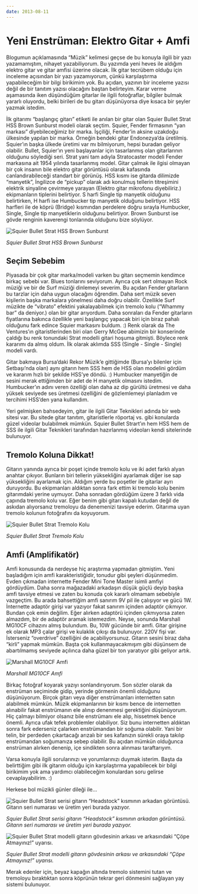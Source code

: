 ```yaml
---
date: 2013-08-11
---
```

# Yeni Enstrüman: Elektro Gitar + Amfi

 Blogumun açıklamasında “Müzik” kelimesi geçse de bu konuyla ilgili bir yazı yazamamıştım, nihayet yazabiliyorum. Bu yazımda yeni heves ile aldığım elektro gitar ve gitar amfisi üzerine olacak. İlk gitar tecrübem olduğu için inceleme açısından bir yazı yazamıyorum, çünkü karşılaştırma yapabileceğim bir bilgi birikimim yok. Bu açıdan, yazının bir inceleme yazısı değil de bir tanıtım yazısı olacağını baştan belirteyim. Karar verme aşamasında iken düşündüğüm gitarlar ile ilgili fotoğraflar, bilgiler bulmak yararlı oluyordu, belki birileri de bu gitarı düşünüyorsa diye kısaca bir şeyler yazmak istedim.

İlk gitarımı “başlangıç gitarı” etiketi ile anılan bir gitar olan Squier Bullet Strat HSS Brown Sunburst modeli olarak seçtim. Squier, Fender firmasının “yan markası” diyebileceğimiz bir marka. İşçiliği, Fender’in aksine uzakdoğu ülkesinde yapılan bir marka. Örneğin bendeki gitar Endonezya’da üretilmiş. Squier’ın başka ülkede üretimi var mı bilmiyorum, hepsi buradan geliyor olabilir. Bullet, Squier’ın yeni başlayanlar için tasarlanmış olan gitarlarının olduğunu söylediği seri. Strat yani tam adıyla Stratocaster modeli Fender markasına ait 1954 yılında tasarlanmış model. Gitar çalmak ile ilgisi olmayan bir çok insanın bile elektro gitar görüntüsü olarak kafasında canlandırabileceği standart bir görünüş. HSS kısmı ise gitarda dilimizde “manyetik”, İngilizce de “pickup” olarak adı konulmuş tellerin titreşimini elektrik sinyaline çevirmeye yarayan (Elektro gitar mikrofonu diyebiliriz.) ekipmanların tiplerini belirtiyor. S harfi Single tip manyetik olduğunu belirtirken, H harfi ise Humbucker tip manyetik olduğunu belirtiyor. HSS harfleri ile de köprü (Bridge) kısmından perdelere doğru sırayla Humbucker, Single, Single tip manyetiklerin olduğunu belirtiyor. Brown Sunburst ise gövde renginin kaverengi tonlarında olduğunu bize söylüyor.

![Squier Bullet Strat HSS Brown Sunburst](img/2013-08-11-a.jpg)

*Squier Bullet Strat HSS Brown Sunburst*

## Seçim Sebebim

Piyasada bir çok gitar marka/modeli varken bu gitarı seçmemin kendimce birkaç sebebi var. Blues tonlarını seviyorum. Ayrıca çok sert olmayan Rock müziği ve bir de Surf müziği dinlemeyi severim. Bu açıdan Fender gitarların bu tarzlar için daha uygun olacağını öğrendim. Daha sert müzik seven kişilerin başka markalara yönelmesi daha doğru olabilir. Özellikle Surf müzikte de “vibrato” efektini yakalayabilmek için tremolo kolu (“Whammy bar” da deniyor.) olan bir gitar arıyordum. Daha sonraları da Fender gitarların fiyatlarına bakınca özellikle yeni başlangıç yapacak biri için biraz pahalı olduğunu fark edince Squier markasını buldum. :) Renk olarak da The Ventures’ın gitaristlerinden biri olan Gerry McGee abimizin bir konserinde çaldığı bu renk tonundaki Strat modelli gitari hoşuma gitmişti. Böylece renk kararımı da almış oldum. İlk olarak aklımda SSS (Single - Single - Single) modeli vardı.

Gitar bakmaya Bursa’daki Rekor Müzik’e gittiğimde (Bursa’yı bilenler için Setbaşı’nda olan) aynı gitarın hem SSS hem de HSS olan modelini gördüm ve kararım hızlı bir şekilde HSS’ye döndü. :) Humbucker manyetiğin de sesini merak ettiğimden bir adet de H manyetik olmasını istedim. Humbucker’ın adını veren özelliği olan daha az dip gürültü üretmesi ve daha yüksek seviyede ses üretmesi özelliğini de gözlemlemeyi planladım ve tercihimi HSS’den yana kullandım.

Yeri gelmişken bahsedeyim, gitar ile ilgili Gitar Teknikleri adında bir web sitesi var. Bu sitede gitar tanıtım, gitaristlerle röportaj vs. gibi konularda güzel videolar bulabilmek mümkün. Squier Bullet Strart’ın hem HSS hem de SSS ile ilgili Gitar Teknikleri tarafından hazırlanmış videoları kendi sitelerinde bulunuyor.

## Tremolo Koluna Dikkat!

Gitarın yanında ayrıca bir poşet içinde tremolo kolu ve iki adet farklı alyan anahtar çıkıyor. Bunların biri tellerin yüksekliğini ayarlamak diğer ise sap yüksekliğini ayarlamak için. Aldığım yerde bu poşetler ile gitarlar ayrı duruyordu. Bu ekipmanları aldıktan sonra fark ettim ki tremolo kolu benim gitarımdaki yerine uymuyor. Daha sonradan gördüğüm üzere 3 farklı vida çapında tremolo kolu var. Eğer benim gibi gitarı kapalı kutudan değil de askıdan alıyorsanız tremoloyu da denemenizi tavsiye ederim. Gitarıma uyan tremolo kolunun fotoğrafını da koyuyorum.

![Squier Bullet Strat Tremolo Kolu](img/2013-08-11-b.jpg)

*Squier Bullet Strat Tremolo Kolu*

## Amfi (Amplifikatör)

Amfi konusunda da nerdeyse hiç araştırma yapmadan gitmiştim. Yeni başladığım için amfi karakteristiğidir, tonudur gibi şeyleri düşünmedim. Evden çıkmadan internette Fender Mini Tone Master isimli amfiyi gördüydüm. Daha sonra mağazadaki arkadaşın düşük güçlü deyip başka amfi tavsiye etmesi ve zaten bu konuda çok kararlı olmamam sebebiyle vazgeçtim. Bu arada bahsettiğim amfi sanırım 9V pil ile çalışıyor ve gücü 1W. İnternette adaptör girişi var yazıyor fakat sanırım içinden adaptör çıkmıyor. Bundan çok emin değilim. Eğer alırken adaptörü içinden çıkmıyorsa zaten almazdım, bir de adaptör aramak istemezdim. Neyse, sonunda Marshall MG10CF cihazını almış bulundum. Bu, 10W gücünde bir amfi. Gitar girişine ek olarak MP3 çalar girişi ve kulaklık çıkışı da bulunuyor. 220V fişi var. İsterseniz “overdrive” özelliğini de açabiliyorsunuz. Gitarın sesini biraz daha “kirli” yapmak mümkün. Başta çok kullanmayacakmışım gibi düşünsem de abartılmamış seviyede açılınca daha güzel bir ton yaratıyor gibi geliyor artık.

![Marshall MG10CF Amfi](img/2013-08-11-c.jpg)

*Marshall MG10CF Amfi*

 Birkaç fotoğraf koyarak yazıyı sonlandırıyorum. Son sözler olarak da enstrüman seçiminde gidip, yerinde görmenin önemli olduğunu düşünüyorum. Birçok gitarı veya diğer enstrümanları internetten satın alabilmek mümkün. Müzik ekipmanlarının bir kısmı bence de internetten alınabilir fakat enstrümanın ele alınıp denenmesi gerektiğini düşünüyorum. Hiç çalmayı bilmiyor olsanız bile enstrümanı ele alıp, hissetmek bence önemli. Ayrıca ufak tefek problemler olabiliyor. Siz bunu internetten aldıktan sonra fark ederseniz çalarken enstrümandan bir soğuma olabilir. Yani bir telin, bir perdeden çıkartacağı arızalı bir ses kafanızın sürekli oraya takılıp enstrümandan soğumanıza sebep olabilir. Bu açıdan mümkün olduğunca enstrüman alırken denenip, içe sindikten sonra alınması taraftarıyım.

Varsa konuyla ilgili sorularınızı ve yorumlarınızı duymak isterim. Başta da belirttiğim gibi ilk gitarım olduğu için karşılaştırma yapabilecek bir bilgi birikimim yok ama yardımcı olabileceğim konulardan soru gelirse cevaplayabilirim. :)

Herkese bol müzikli günler dileği ile…

![Squier Bullet Strat serisi gitarın “Headstock” kısmının arkadan görüntüsü. Gitarın seri numarası ve üretim yeri burada yazıyor.](img/2013-08-11-d.jpg)

*Squier Bullet Strat serisi gitarın “Headstock” kısmının arkadan görüntüsü. Gitarın seri numarası ve üretim yeri burada yazıyor.*

![Squier Bullet Strat modelli gitarın gövdesinin arkası ve arkasındaki “Çöpe Atmayınız!” uyarısı. ](img/2013-08-11-e.jpg)

*Squier Bullet Strat modelli gitarın gövdesinin arkası ve arkasındaki “Çöpe Atmayınız!” uyarısı.*

Merak edenler için, beyaz kapağın altında tremolo sistemini tutan ve tremoloyu bıraktıktan sonra köprünün tekrar geri dönmesini sağlayan yay sistemi bulunuyor.
